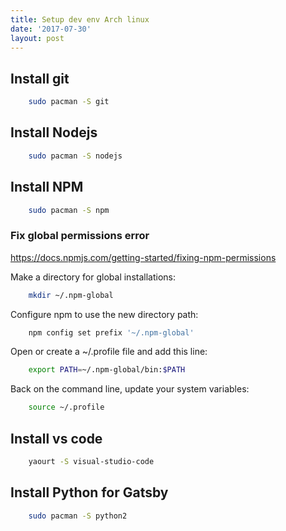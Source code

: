 ```yaml
---
title: Setup dev env Arch linux
date: '2017-07-30'
layout: post
---
```


## Install git
```bash
    sudo pacman -S git
```

## Install Nodejs
```bash
    sudo pacman -S nodejs
```

## Install NPM
```bash
    sudo pacman -S npm
```

### Fix global permissions error
https://docs.npmjs.com/getting-started/fixing-npm-permissions

Make a directory for global installations:
```bash
    mkdir ~/.npm-global
```

Configure npm to use the new directory path:
```bash
    npm config set prefix '~/.npm-global'
```

Open or create a ~/.profile file and add this line:
```bash
    export PATH=~/.npm-global/bin:$PATH
```

Back on the command line, update your system variables:
```bash
    source ~/.profile
```

## Install vs code
```bash
    yaourt -S visual-studio-code
```

## Install Python for Gatsby
```bash
    sudo pacman -S python2
```
